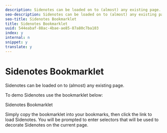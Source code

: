```yaml
---
description: Sidenotes can be loaded on to (almost) any existing page.
seo-description: Sidenotes can be loaded on to (almost) any existing page.
seo-title: Sidenotes Bookmarklet
title: Sidenotes Bookmarklet
uuid: 544eabaf-88ac-4bae-ae85-87a80c7ba103
index: y
internal: n
snippet: y
translate: y
---
```


# Sidenotes Bookmarklet

Sidenotes can be loaded on to (almost) any existing page.

To demo Sidenotes use the bookmarklet below:

Sidenotes Bookmarklet

Simply copy the bookmarklet into your bookmarks, then click the link to load Sidenotes. You will be prompted to enter selectors that will be used to decorate Sidenotes on the current page.
